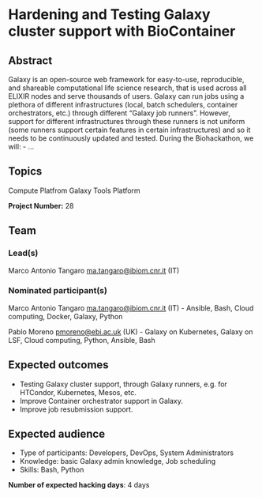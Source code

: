 # Hardening and Testing Galaxy cluster support with BioContainer

## Abstract

Galaxy is an open-source web framework for easy-to-use, reproducible, and shareable computational life science research, that is used across all ELIXIR nodes and serve thousands of users. Galaxy can run jobs using a plethora of different infrastructures (local, batch schedulers, container orchestrators, etc.) through different “Galaxy job runners”. However, support for different infrastructures through these runners is not uniform (some runners support certain features in certain infrastructures) and so it needs to be continuously updated and tested. During the Biohackathon, we will: - ...

## Topics

Compute Platfrom
 Galaxy
 Tools Platform

**Project Number:** 28

## Team

### Lead(s)

Marco Antonio Tangaro <ma.tangaro@ibiom.cnr.it> (IT)

### Nominated participant(s)

Marco Antonio Tangaro <ma.tangaro@ibiom.cnr.it> (IT) - Ansible, Bash, Cloud computing, Docker, Galaxy, Python
 
 Pablo Moreno <pmoreno@ebi.ac.uk> (UK) - Galaxy on Kubernetes, Galaxy on LSF, Cloud computing, Python, Ansible, Bash

## Expected outcomes

- Testing Galaxy cluster support, through Galaxy runners, e.g. for HTCondor, Kubernetes, Mesos, etc.
 - Improve Container orchestrator support in Galaxy.
 - Improve job resubmission support.

## Expected audience

- Type of participants: Developers, DevOps, System Administrators
 - Knowledge: basic Galaxy admin knowledge, Job scheduling
 - Skills: Bash, Python

**Number of expected hacking days**: 4 days

